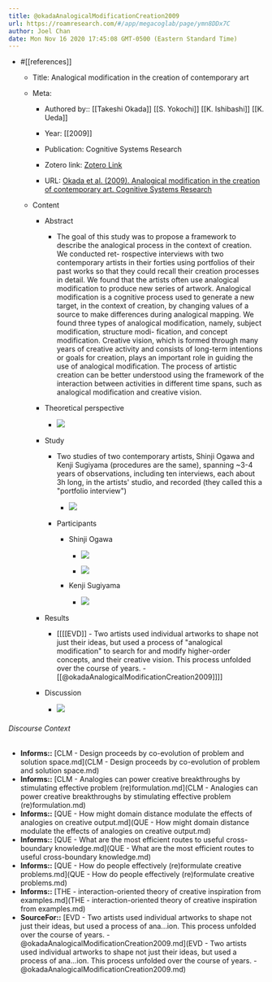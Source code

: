 ```yaml
---
title: @okadaAnalogicalModificationCreation2009
url: https://roamresearch.com/#/app/megacoglab/page/ymn8DDx7C
author: Joel Chan
date: Mon Nov 16 2020 17:45:08 GMT-0500 (Eastern Standard Time)
---
```


- #[[references]]

    - Title: Analogical modification in the creation of contemporary art

    - Meta:

        - Authored by:: [[Takeshi Okada]] [[S. Yokochi]] [[K. Ishibashi]] [[K. Ueda]]

        - Year: [[2009]]

        - Publication: Cognitive Systems Research

        - Zotero link: [Zotero Link](zotero://select/items/1_CJQQMH8C)

        - URL: [Okada et al. (2009). Analogical modification in the creation of contemporary art. Cognitive Systems Research](https://www.sciencedirect.com/science/article/pii/S1389041708000727)

    - Content

        - Abstract

            - The goal of this study was to propose a framework to describe the analogical process in the context of creation. We conducted ret- rospective interviews with two contemporary artists in their forties using portfolios of their past works so that they could recall their creation processes in detail. We found that the artists often use analogical modification to produce new series of artwork. Analogical modification is a cognitive process used to generate a new target, in the context of creation, by changing values of a source to make differences during analogical mapping. We found three types of analogical modification, namely, subject modification, structure modi- fication, and concept modification. Creative vision, which is formed through many years of creative activity and consists of long-term intentions or goals for creation, plays an important role in guiding the use of analogical modification. The process of artistic creation can be better understood using the framework of the interaction between activities in different time spans, such as analogical modification and creative vision.

        - Theoretical perspective

            - ![](https://firebasestorage.googleapis.com/v0/b/firescript-577a2.appspot.com/o/imgs%2Fapp%2Fmegacoglab%2F11BcybtBUE.png?alt=media&token=1b7f953d-59c5-4804-b5e6-f4a0b8896a09)

        - Study

            - Two studies of two contemporary artists, Shinji Ogawa and Kenji Sugiyama (procedures are the same), spanning ~3-4 years of observations, including ten interviews, each about 3h long, in the artists' studio, and recorded (they called this a "portfolio interview")

                - ![](https://firebasestorage.googleapis.com/v0/b/firescript-577a2.appspot.com/o/imgs%2Fapp%2Fmegacoglab%2F5HI7rOKK_5.png?alt=media&token=683c442f-46ae-4b89-aa20-317bf25ceb48)

            - Participants

                - Shinji Ogawa

                    - ![](https://firebasestorage.googleapis.com/v0/b/firescript-577a2.appspot.com/o/imgs%2Fapp%2Fmegacoglab%2F_MLOVW9GVZ.png?alt=media&token=410c6ef0-ed07-47fd-8c34-12ec3bc62f0b)

                    - ![](https://firebasestorage.googleapis.com/v0/b/firescript-577a2.appspot.com/o/imgs%2Fapp%2Fmegacoglab%2FdmvWjo1dI9.png?alt=media&token=607f02e9-8f8d-4863-9bf5-1f55e070f7f7)

                - Kenji Sugiyama

                    - ![](https://firebasestorage.googleapis.com/v0/b/firescript-577a2.appspot.com/o/imgs%2Fapp%2Fmegacoglab%2Fjax4Gtp9RF.png?alt=media&token=4e65f616-e8e5-435c-bc7a-d9604373417c)

        - Results

            - [[[[EVD]] - Two artists used individual artworks to shape not just their ideas, but used a process of "analogical modification" to search for and modify higher-order concepts, and their creative vision. This process unfolded over the course of years. - [[@okadaAnalogicalModificationCreation2009]]]]

        - Discussion

            - ![](https://firebasestorage.googleapis.com/v0/b/firescript-577a2.appspot.com/o/imgs%2Fapp%2Fmegacoglab%2FTv9LprAoeq.png?alt=media&token=e0406a68-9cd2-4a86-aafe-db455d95ea3c)

###### Discourse Context

- **Informs::** [CLM - Design proceeds by co-evolution of problem and solution space.md](CLM - Design proceeds by co-evolution of problem and solution space.md)
- **Informs::** [CLM - Analogies can power creative breakthroughs by stimulating effective problem (re)formulation.md](CLM - Analogies can power creative breakthroughs by stimulating effective problem (re)formulation.md)
- **Informs::** [QUE - How might domain distance modulate the effects of analogies on creative output.md](QUE - How might domain distance modulate the effects of analogies on creative output.md)
- **Informs::** [QUE - What are the most efficient routes to useful cross-boundary knowledge.md](QUE - What are the most efficient routes to useful cross-boundary knowledge.md)
- **Informs::** [QUE - How do people effectively (re)formulate creative problems.md](QUE - How do people effectively (re)formulate creative problems.md)
- **Informs::** [THE - interaction-oriented theory of creative inspiration from examples.md](THE - interaction-oriented theory of creative inspiration from examples.md)
- **SourceFor::** [EVD - Two artists used individual artworks to shape not just their ideas, but used a process of ana...ion. This process unfolded over the course of years. - @okadaAnalogicalModificationCreation2009.md](EVD - Two artists used individual artworks to shape not just their ideas, but used a process of ana...ion. This process unfolded over the course of years. - @okadaAnalogicalModificationCreation2009.md)

